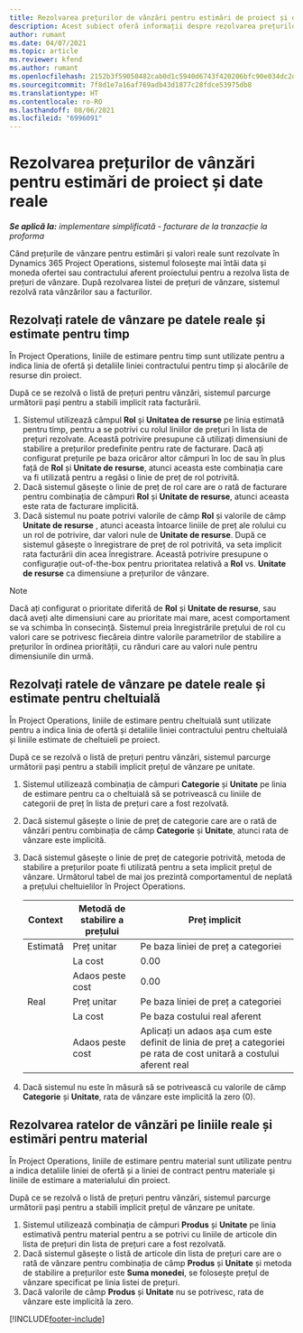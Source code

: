 ```yaml
---
title: Rezolvarea prețurilor de vânzări pentru estimări de proiect și date reale
description: Acest subiect oferă informații despre rezolvarea prețurilor de vânzare pe estimările și realitățile proiectului.
author: rumant
ms.date: 04/07/2021
ms.topic: article
ms.reviewer: kfend
ms.author: rumant
ms.openlocfilehash: 2152b3f59050482cab0d1c5940d6743f420206bfc90e034dc2d754df8bd513a5
ms.sourcegitcommit: 7f8d1e7a16af769adb43d1877c28fdce53975db8
ms.translationtype: HT
ms.contentlocale: ro-RO
ms.lasthandoff: 08/06/2021
ms.locfileid: "6996091"
---
```

# <a name="resolve-sales-prices-for-project-estimates-and-actuals"></a>Rezolvarea prețurilor de vânzări pentru estimări de proiect și date reale

_**Se aplică la:** implementare simplificată - facturare de la tranzacție la proforma_

Când prețurile de vânzare pentru estimări și valori reale sunt rezolvate în Dynamics 365 Project Operations, sistemul folosește mai întâi data și moneda ofertei sau contractului aferent proiectului pentru a rezolva lista de prețuri de vânzare. După rezolvarea listei de prețuri de vânzare, sistemul rezolvă rata vânzărilor sau a facturilor.

## <a name="resolve-sales-rates-on-actual-and-estimate-lines-for-time"></a>Rezolvați ratele de vânzare pe datele reale și estimate pentru timp

În Project Operations, liniile de estimare pentru timp sunt utilizate pentru a indica linia de ofertă și detaliile liniei contractului pentru timp și alocările de resurse din proiect.

După ce se rezolvă o listă de prețuri pentru vânzări, sistemul parcurge următorii pași pentru a stabili implicit rata facturării.

1. Sistemul utilizează câmpul **Rol** și **Unitatea de resurse** pe linia estimată pentru timp, pentru a se potrivi cu rolul liniilor de prețuri în lista de prețuri rezolvate. Această potrivire presupune că utilizați dimensiuni de stabilire a prețurilor predefinite pentru rate de facturare. Dacă ați configurat prețurile pe baza oricăror altor câmpuri în loc de sau în plus față de **Rol** și **Unitate de resurse**, atunci aceasta este combinația care va fi utilizată pentru a regăsi o linie de preț de rol potrivită.
2. Dacă sistemul găsește o linie de preț de rol care are o rată de facturare pentru combinația de câmpuri **Rol** și **Unitate de resurse**, atunci aceasta este rata de facturare implicită.
3. Dacă sistemul nu poate potrivi valorile de câmp **Rol** și valorile de câmp **Unitate de resurse** , atunci aceasta întoarce liniile de preț ale rolului cu un rol de potrivire, dar valori nule de **Unitate de resurse**. După ce sistemul găsește o înregistrare de preț de rol potrivită, va seta implicit rata facturării din acea înregistrare. Această potrivire presupune o configurație out-of-the-box pentru prioritatea relativă a **Rol** vs. **Unitate de resurse** ca dimensiune a prețurilor de vânzare.

> [!NOTE]
> Dacă ați configurat o prioritate diferită de **Rol** și **Unitate de resurse**, sau dacă aveți alte dimensiuni care au prioritate mai mare, acest comportament se va schimba în consecință. Sistemul preia înregistrările prețului de rol cu valori care se potrivesc fiecăreia dintre valorile parametrilor de stabilire a prețurilor în ordinea priorității, cu rânduri care au valori nule pentru dimensiunile din urmă.

## <a name="resolve-sales-rates-on-actual-and-estimate-lines-for-expense"></a>Rezolvați ratele de vânzare pe datele reale și estimate pentru cheltuială

În Project Operations, liniile de estimare pentru cheltuială sunt utilizate pentru a indica linia de ofertă și detaliile liniei contractului pentru cheltuială și liniile estimate de cheltuieli pe proiect.

După ce se rezolvă o listă de prețuri pentru vânzări, sistemul parcurge următorii pași pentru a stabili implicit prețul de vânzare pe unitate.

1. Sistemul utilizează combinația de câmpuri **Categorie** și **Unitate** pe linia de estimare pentru ca o cheltuială să se potrivească cu liniile de categorii de preț în lista de prețuri care a fost rezolvată.
2. Dacă sistemul găsește o linie de preț de categorie care are o rată de vânzări pentru combinația de câmp **Categorie** și **Unitate**, atunci rata de vânzare este implicită.
3. Dacă sistemul găsește o linie de preț de categorie potrivită, metoda de stabilire a prețurilor poate fi utilizată pentru a seta implicit prețul de vânzare. Următorul tabel de mai jos prezintă comportamentul de neplată a prețului cheltuielilor în Project Operations.

    | Context | Metodă de stabilire a prețului | Preț implicit |
    | --- | --- | --- |
    | Estimată | Preț unitar | Pe baza liniei de preț a categoriei |
    | &nbsp; | La cost | 0.00 |
    | &nbsp; | Adaos peste cost | 0.00 |
    | Real | Preț unitar | Pe baza liniei de preț a categoriei |
    | &nbsp; | La cost | Pe baza costului real aferent |
    | &nbsp; | Adaos peste cost | Aplicați un adaos așa cum este definit de linia de preț a categoriei pe rata de cost unitară a costului aferent real |

4. Dacă sistemul nu este în măsură să se potrivească cu valorile de câmp **Categorie** și **Unitate**, rata de vânzare este implicită la zero (0).

## <a name="resolving-sales-rates-on-actual-and-estimate-lines-for-material"></a>Rezolvarea ratelor de vânzări pe liniile reale și estimări pentru material

În Project Operations, liniile de estimare pentru material sunt utilizate pentru a indica detaliile liniei de ofertă și a liniei de contract pentru materiale și liniile de estimare a materialului din proiect.

După ce se rezolvă o listă de prețuri pentru vânzări, sistemul parcurge următorii pași pentru a stabili implicit prețul de vânzare pe unitate.

1. Sistemul utilizează combinația de câmpuri **Produs** și **Unitate** pe linia estimativă pentru material pentru a se potrivi cu liniile de articole din lista de prețuri din lista de prețuri care a fost rezolvată.
2. Dacă sistemul găsește o listă de articole din lista de prețuri care are o rată de vânzare pentru combinația de câmp **Produs** și **Unitate** și metoda de stabilire a prețurilor este **Suma monedei**, se folosește prețul de vânzare specificat pe linia listei de prețuri.
3. Dacă valorile de câmp **Produs** și **Unitate** nu se potrivesc, rata de vânzare este implicită la zero.

[!INCLUDE[footer-include](../../includes/footer-banner.md)]
